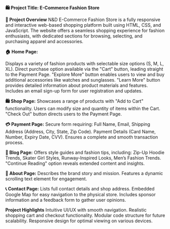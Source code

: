 **🛍️ Project Title: E-Commerce Fashion Store**

**🔹 Project Overview**
N&D E-Commerce Fashion Store is a fully responsive and interactive web-based shopping platform built using HTML, CSS, and JavaScript. The website offers a seamless shopping experience for fashion enthusiasts, with dedicated sections for browsing, selecting, and purchasing apparel and accessories.


**🏠 Home Page:**

Displays a variety of fashion products with selectable size options (S, M, L, XL).
Direct purchase option available via the "Cart" button, leading straight to the Payment Page.
"Explore More" button enables users to view and buy additional accessories like watches and sunglasses.
"Learn More" button provides detailed information about product materials and features.
Includes an email sign-up form for user registration and updates.


**🛍️ Shop Page:**
Showcases a range of products with "Add to Cart" functionality.
Users can modify size and quantity of items within the Cart.
"Check Out" button directs users to the Payment Page.


**💳 Payment Page:**
Secure form requiring: Full Name, Email, Shipping Address (Address, City, State, Zip Code).
Payment Details (Card Name, Number, Expiry Date, CVV).
Ensures a complete and smooth transaction process.


**📝 Blog Page:**
Offers style guides and fashion tips, including: Zip-Up Hoodie Trends, Skater Girl Styles, Runway-Inspired Looks, Men’s Fashion Trends.
"Continue Reading" option reveals extended content and insights.


**👥 About Page:**
Describes the brand story and mission.
Features a dynamic scrolling text element for engagement.


**📞 Contact Page:**
Lists full contact details and shop address.
Embedded Google Map for easy navigation to the physical store.
Includes sponsor information and a feedback form to gather user opinions.


**Project Highlights**
Intuitive UI/UX with smooth navigation.
Realistic shopping cart and checkout functionality.
Modular code structure for future scalability.
Responsive design for optimal viewing on various devices.
